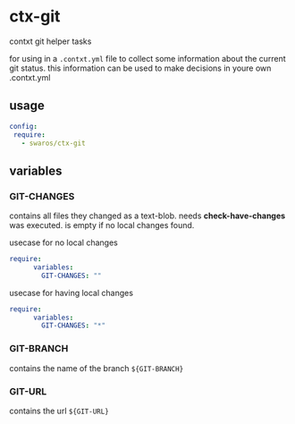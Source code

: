 # ctx-git
contxt git helper tasks 

for using in a `.contxt.yml` file to collect some information about the current git status.
this information can be used to make decisions in youre own .contxt.yml

## usage
 ```yaml
config:
  require:
    - swaros/ctx-git
 ```

## variables 

### GIT-CHANGES
contains all files they changed as a text-blob. needs **check-have-changes** was executed.
is empty if no local changes found.

usecase for no local changes
```yaml
require:
      variables:
        GIT-CHANGES: ""
```


usecase for having local changes
```yaml
require:
      variables:
        GIT-CHANGES: "*"
```

### GIT-BRANCH

contains the name of the branch `${GIT-BRANCH}`

### GIT-URL

contains the url `${GIT-URL}`
